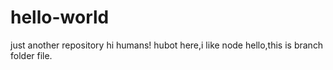 # hello-world
just another repository
hi humans!
hubot here,i like node
hello,this is branch folder file.
